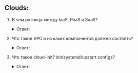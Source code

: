 ## Clouds:

1. В чем разница между IaaS, PaaS и SaaS?
    <details>
      <summary> Ответ: </summary>

    </details>


2. Что такое VPC и из каких компонентов должно состоять?
    <details>
      <summary> Ответ: </summary>

    </details>


3. Что такое cloud-init? init/systemd/upstart configs?
    <details>
      <summary> Ответ: </summary>

    </details>
